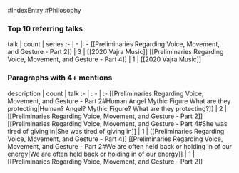 #IndexEntry #Philosophy

### Top 10 referring talks
talk | count | series
:- | - |: -
[[Preliminaries Regarding Voice, Movement, and Gesture - Part 2]] | 3 | [[2020 Vajra Music]]
[[Preliminaries Regarding Voice, Movement, and Gesture - Part 4]] | 1 | [[2020 Vajra Music]]

### Paragraphs with 4+ mentions
description | count | talk
:- | : - | :-
[[Preliminaries Regarding Voice, Movement, and Gesture - Part 2#Human Angel Mythic Figure What are they protecting\|Human? Angel? Mythic Figure? What are they protecting?]] | 2 | [[Preliminaries Regarding Voice, Movement, and Gesture - Part 2]]
[[Preliminaries Regarding Voice, Movement, and Gesture - Part 4#She was tired of giving in\|She was tired of giving in]] | 1 | [[Preliminaries Regarding Voice, Movement, and Gesture - Part 4]]
[[Preliminaries Regarding Voice, Movement, and Gesture - Part 2#We are often held back or holding in of our energy\|We are often held back or holding in of our energy]] | 1 | [[Preliminaries Regarding Voice, Movement, and Gesture - Part 2]]


